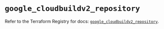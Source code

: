 # `google_cloudbuildv2_repository`

Refer to the Terraform Registry for docs: [`google_cloudbuildv2_repository`](https://registry.terraform.io/providers/hashicorp/google/6.44.0/docs/resources/cloudbuildv2_repository).

